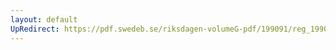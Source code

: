 ```yaml
---
layout: default
UpRedirect: https://pdf.swedeb.se/riksdagen-volumeG-pdf/199091/reg_199091/reg_199091_0982.pdf
---
```

